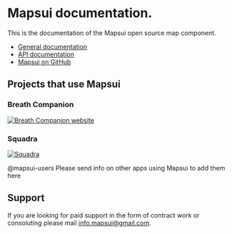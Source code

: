 # **Mapsui** documentation.

This is the documentation of the Mapsui open source map component.
- [General documentation](https://mapsui.com/documentation/home.html)
- [API documentation](https://mapsui.com/api/index.html)
- [Mapsui on GitHub](https://github.com/mapsui/mapsui)

## Projects that use Mapsui

### Breath Companion

[![Breath Companion website](images/breath-companion.png)](https://software-notion.de/apps/breath-companion)

### Squadra

[![Squadra](images/squadra.png)](https://bertt.github.io/squadra/)

@mapsui-users Please send info on other apps using Mapsui to add them here

## Support

If you are looking for paid support in the form of contract work or consoluting please mail [info.mapsui@gmail.com](mailto:info.mapsui@gmail.com).
